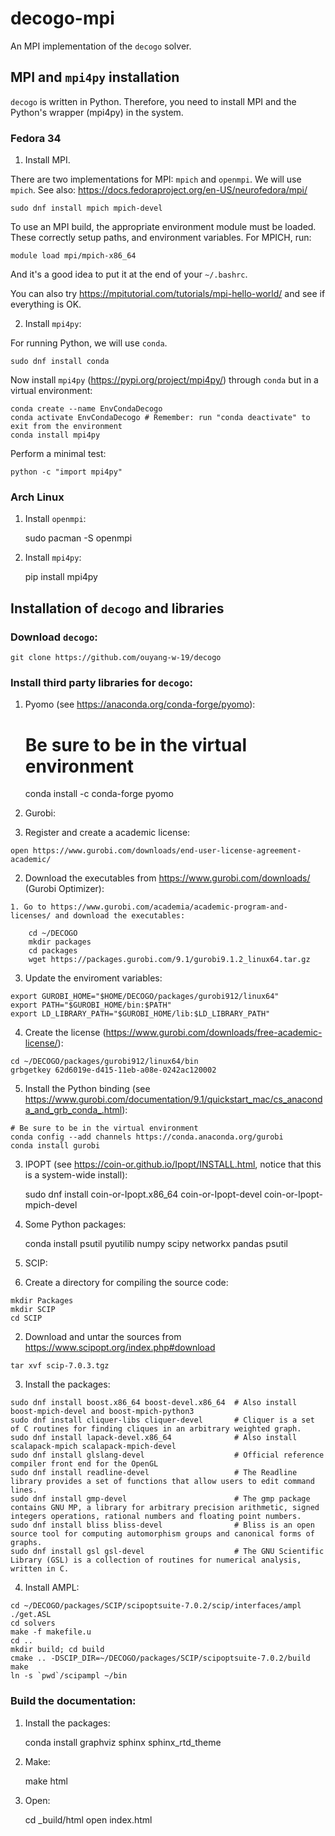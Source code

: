 # decogo-mpi

An MPI implementation of the `decogo` solver.

## MPI and `mpi4py` installation

`decogo` is written in Python. Therefore, you need to install MPI and the Python's wrapper (mpi4py) in the system.

### Fedora 34

1. Install MPI.

There are two implementations for MPI: `mpich` and `openmpi`. We will use `mpich`. See also: https://docs.fedoraproject.org/en-US/neurofedora/mpi/

	sudo dnf install mpich mpich-devel

To use an MPI build, the appropriate environment module must be loaded. These correctly setup paths, and environment variables. For MPICH, run:

	module load mpi/mpich-x86_64

And it's a good idea to put it at the end of your `~/.bashrc`.

You can also try https://mpitutorial.com/tutorials/mpi-hello-world/ and see if everything is OK.

2. Install `mpi4py`:

For running Python, we will use `conda`.

	sudo dnf install conda
	
Now install `mpi4py` (https://pypi.org/project/mpi4py/) through `conda` but in a virtual environment:

	conda create --name EnvCondaDecogo
	conda activate EnvCondaDecogo # Remember: run "conda deactivate" to exit from the environment
	conda install mpi4py
	
Perform a minimal test:

	python -c "import mpi4py"

### Arch Linux

1. Install `openmpi`:

	sudo pacman -S openmpi
	
2. Install `mpi4py`:

	pip install mpi4py

## Installation of `decogo` and libraries

### Download `decogo`:

	git clone https://github.com/ouyang-w-19/decogo

### Install third party libraries for `decogo`:

1. Pyomo (see https://anaconda.org/conda-forge/pyomo):

	# Be sure to be in the virtual environment
	conda install -c conda-forge pyomo
		
2. Gurobi:

  1. Register and create a academic license:
  
  	open https://www.gurobi.com/downloads/end-user-license-agreement-academic/

  2. Download the executables from https://www.gurobi.com/downloads/ (Gurobi Optimizer):
  
    1. Go to https://www.gurobi.com/academia/academic-program-and-licenses/ and download the executables:
    
    	cd ~/DECOGO
    	mkdir packages
    	cd packages
    	wget https://packages.gurobi.com/9.1/gurobi9.1.2_linux64.tar.gz
    	
  3. Update the enviroment variables:
  
  	export GUROBI_HOME="$HOME/DECOGO/packages/gurobi912/linux64"
	export PATH="$GUROBI_HOME/bin:$PATH"
	export LD_LIBRARY_PATH="$GUROBI_HOME/lib:$LD_LIBRARY_PATH"

  4. Create the license (https://www.gurobi.com/downloads/free-academic-license/):
  
  	cd ~/DECOGO/packages/gurobi912/linux64/bin
  	grbgetkey 62d6019e-d415-11eb-a08e-0242ac120002

  5. Install the Python binding (see https://www.gurobi.com/documentation/9.1/quickstart_mac/cs_anaconda_and_grb_conda_.html):

	# Be sure to be in the virtual environment
	conda config --add channels https://conda.anaconda.org/gurobi
	conda install gurobi
		
3. IPOPT (see https://coin-or.github.io/Ipopt/INSTALL.html, notice that this is a system-wide install):

	sudo dnf install coin-or-Ipopt.x86_64 coin-or-Ipopt-devel coin-or-Ipopt-mpich-devel
	
4. Some Python packages:

	conda install psutil pyutilib numpy scipy networkx pandas psutil

5. SCIP:

  1. Create a directory for compiling the source code:
	
	mkdir Packages
	mkdir SCIP
	cd SCIP

  2. Download and untar the sources from https://www.scipopt.org/index.php#download
  
	tar xvf scip-7.0.3.tgz
	
  3. Install the packages:
	
	sudo dnf install boost.x86_64 boost-devel.x86_64  # Also install  boost-mpich-devel and boost-mpich-python3
	sudo dnf install cliquer-libs cliquer-devel       # Cliquer is a set of C routines for finding cliques in an arbitrary weighted graph.
	sudo dnf install lapack-devel.x86_64              # Also install scalapack-mpich scalapack-mpich-devel
	sudo dnf install glslang-devel                    # Official reference compiler front end for the OpenGL
	sudo dnf install readline-devel                   # The Readline library provides a set of functions that allow users to edit command lines.
	sudo dnf install gmp-devel                        # The gmp package contains GNU MP, a library for arbitrary precision arithmetic, signed integers operations, rational numbers and floating point numbers.
	sudo dnf install bliss bliss-devel                # Bliss is an open source tool for computing automorphism groups and canonical forms of graphs.
	sudo dnf install gsl gsl-devel                    # The GNU Scientific Library (GSL) is a collection of routines for numerical analysis, written in C.
			
  4. Install AMPL:
  
  	cd ~/DECOGO/packages/SCIP/scipoptsuite-7.0.2/scip/interfaces/ampl
  	./get.ASL
  	cd solvers
  	make -f makefile.u
  	cd ..
	mkdir build; cd build
	cmake .. -DSCIP_DIR=~/DECOGO/packages/SCIP/scipoptsuite-7.0.2/build
	make
	ln -s `pwd`/scipampl ~/bin
	
### Build the documentation:

1. Install the packages:

	conda install graphviz sphinx sphinx_rtd_theme
		
3. Make:

	make html
		
4. Open:

	cd _build/html
	open index.html

